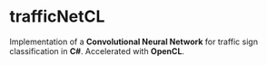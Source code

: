 # trafficNetCL
Implementation of a **Convolutional Neural Network** for traffic sign classification in **C#**.
Accelerated with **OpenCL**.
